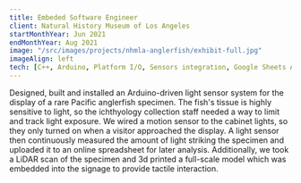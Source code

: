 ```yaml
---
title: Embeded Software Engineer
client: Natural History Museum of Los Angeles
startMonthYear: Jun 2021
endMonthYear: Aug 2021
image: "/src/images/projects/nhmla-anglerfish/exhibit-full.jpg"
imageAlign: left
tech: [C++, Arduino, Platform I/O, Sensors integration, Google Sheets API]
---
```


<!-- ![Anglerfish exhibit at the Natural History Museum of Los Angeles](/projects/nhmla-anglerfish/exhibit-full.jpg)
![Anglerfish exhibit at the Natural History Museum of Los Angeles](/projects/nhmla-anglerfish/display-close.jpg)
![Anglerfish exhibit at the Natural History Museum of Los Angeles](/projects/nhmla-anglerfish/display-front.jpg)
![Anglerfish exhibit at the Natural History Museum of Los Angeles](/projects/nhmla-anglerfish/display-side.jpg)
![Anglerfish exhibit at the Natural History Museum of Los Angeles](/projects/nhmla-anglerfish/specimen.jpg) -->

Designed, built and installed an Arduino-driven light sensor system for the display of a rare Pacific anglerfish specimen. The fish's tissue is highly sensitive to light, so the ichthyology collection staff needed a way to limit and track light exposure. We wired a motion sensor to the cabinet lights, so they only turned on when a visitor approached the display. A light sensor then continuously measured the amount of light striking the specimen and uploaded it to an online spreadsheet for later analysis. Additionally, we took a LiDAR scan of the specimen and 3d printed a full-scale model which was embedded into the signage to provide tactile interaction.
